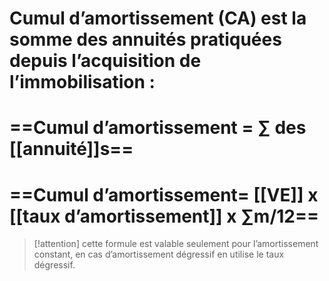 # Cumul d’amortissement (CA) est la somme des annuités pratiquées depuis l’acquisition de l’immobilisation :


# ==Cumul d’amortissement = ∑ des [[annuité]]s==
# ==Cumul d’amortissement= [[VE]] x [[taux d’amortissement]] x ∑m/12==
> [!attention] 
> cette formule est valable seulement pour l’amortissement constant, en cas d’amortissement dégressif en utilise le taux dégressif.